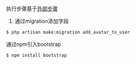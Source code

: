 执行步骤基于[外部步骤](../step.md)

1. 通过migration添加字段
```bash
$ php artisan make:migration add_avatar_to_user
```



通过npm引入bootstrap
```bash
$ npm install bootstrap
```
